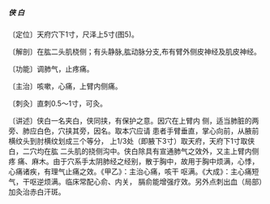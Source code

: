 ##### 侠 白

〔定位〕天府穴下1寸，尺泽上5寸(图5)。

〔解剖〕在肱二头肌桡侧；有头静脉,肱动脉分支,布有臂外侧皮神经及肌皮神经。

〔功能〕调肺气，止疼痛。

〔主治〕咳嗽，心痛，上臂内侧痛。

〔刺灸〕直刺0.5〜1寸，可灸。

〔讲述〕侠白一名夹白，侠同挟，有保护之意。因穴在上臂内 侧，适当肺脏的两旁、肺应白色，穴挟其旁，因名。取本穴应请 患者手臂垂直，掌心向前，从腋前横纹头到肘横纹划成三个等分， 上1/3处（即腋下3寸）取天府，天府下1寸取侠白，二穴均在肱 二头肌的挠侧沟中。侠白除具有宣通肺气之效外，又主上臂内侧疼 痛、麻木。由于穴系手太阴肺经之经别，散于胸中，故用于胸中烦满，心悸，心痛诸疾，有理气止痛之效。《甲乙》：主治心痛，咳干 呕满。《大成》：主心痛短气，干呕逆烦满。临床常配心俞、内关， 膈俞能增强疗效。另外点刺出血（局部）加灸治赤白汗斑。
